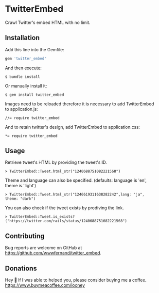 # TwitterEmbed

Crawl Twitter's embed HTML with no limit.

## Installation

Add this line into the Gemfile:

```ruby
gem 'twitter_embed'
```

And then execute:

    $ bundle install

Or manually install it:

    $ gem install twitter_embed
    
Images need to be reloaded therefore it is necessary to add TwitterEmbed to application.js:

    //= require twitter_embed

And to retain twitter's design, add TwitterEmbed to application.css:

    *= require twitter_embed

## Usage

Retrieve tweet's HTML by providing the tweet's ID.
    
    > TwitterEmbed::Tweet.html_str("1240688751082221568")
Theme and language can also be specified. (defaults: language is 'en', theme is 'light')
    
    > TwitterEmbed::Tweet.html_str("1246619311638282242",lang: "ja", theme: "dark")
You can also check if the tweet exists by prodiving the link.
    
    > TwitterEmbed::Tweet.is_exists?("https://twitter.com/rails/status/1240688751082221568")
    
## Contributing

Bug reports are welcome on GitHub at https://github.com/wwwfernand/twitter_embed.

## Donations
Hey 👋 If I was able to helped you, please consider buying me a coffee.
https://www.buymeacoffee.com/looney
